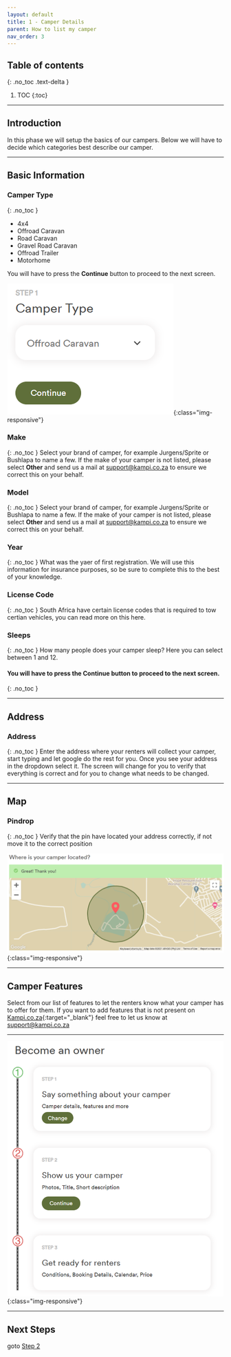 ```yaml
---
layout: default
title: 1 - Camper Details
parent: How to list my camper
nav_order: 3
---
```


## Table of contents
{: .no_toc .text-delta }

1. TOC
{:toc}

---

## Introduction
In this phase we will setup the basics of our campers. Below we will have to decide which categories best describe our camper.

---

## Basic Information

### Camper Type
{: .no_toc }
* 4x4
* Offroad Caravan
* Road Caravan
* Gravel Road Caravan
* Offroad Trailer
* Motorhome

You will have to press the **Continue** button to proceed to the next screen.

 ![Kampi.co.za Continue Button](/assets/images/listing-step1-continue.png){:class="img-responsive"}

### Make
{: .no_toc }
Select your brand of camper, for example Jurgens/Sprite or Bushlapa to name a few. If the make of your camper is not listed, please select **Other** and send us a mail at [support@kampi.co.za](mailto:support@kampi.co.za) to ensure we correct this on your behalf.

### Model
{: .no_toc }
Select your brand of camper, for example Jurgens/Sprite or Bushlapa to name a few. If the make of your camper is not listed, please select **Other** and send us a mail at [support@kampi.co.za](mailto:support@kampi.co.za) to ensure we correct this on your behalf.

### Year
{: .no_toc }
What was the yaer of first registration. We will use this information for insurance purposes, so be sure to complete this to the best of your knowledge.

### License Code
{: .no_toc }
South Africa have certain license codes that is required to tow certian vehicles, you can read more on this here.

### Sleeps
{: .no_toc }
How many people does your camper sleep? Here you can select between 1 and 12.

#### You will have to press the **Continue** button to proceed to the next screen.
{: .no_toc }

---

## Address

### Address
{: .no_toc }
Enter the address where your renters will collect your camper, start typing and let google do the rest for you. Once you see your address in the dropdown select it. The screen will change for you to verify that everything is correct and for you to change what needs to be changed.

---

## Map

### Pindrop
{: .no_toc }
Verify that the pin have located your address correctly, if not move it to the correct position

 ![Kampi.co.za Pindrop](/assets/images/listing-step1-pindrop.png){:class="img-responsive"}

---

## Camper Features
Select from our list of features to let the renters know what your camper has to offer for them. If you want to add features that is not present on [Kampi.co.za](https://kampi.co.za){:target="_blank"} feel free to let us know at [support@kampi.co.za](mailto:support@kampi.co.za)

---

 ![Kampi.co.za Pindrop](/assets/images/listing-step1-completed.png){:class="img-responsive"}

 
---

## Next Steps
goto [Step 2](/docs/listing/listing-step2)